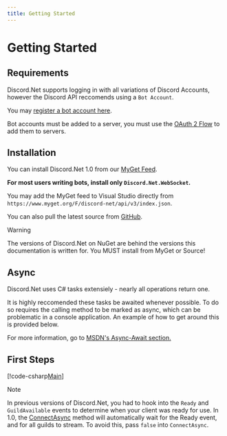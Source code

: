 ```yaml
---
title: Getting Started
---
```


# Getting Started

## Requirements

Discord.Net supports logging in with all variations of Discord Accounts, however the Discord API reccomends using a `Bot Account`.

You may [register a bot account here](https://discordapp.com/developers/applications/me).

Bot accounts must be added to a server, you must use the [OAuth 2 Flow](https://discordapp.com/developers/docs/topics/oauth2#adding-bots-to-guilds) to add them to servers.

## Installation

You can install Discord.Net 1.0 from our [MyGet Feed](https://www.myget.org/feed/Packages/discord-net).

**For most users writing bots, install only `Discord.Net.WebSocket`.**

You may add the MyGet feed to Visual Studio directly from `https://www.myget.org/F/discord-net/api/v3/index.json`.

You can also pull the latest source from [GitHub](https://github.com/RogueException/Discord.Net).

>[!WARNING]
>The versions of Discord.Net on NuGet are behind the versions this 
>documentation is written for.
>You MUST install from MyGet or Source!

## Async

Discord.Net uses C# tasks extensiely - nearly all operations return 
one. 

It is highly reccomended these tasks be awaited whenever possible. 
To do so requires the calling method to be marked as async, which 
can be problematic in a console application. An example of how to 
get around this is provided below.

For more information, go to [MSDN's Async-Await section.](https://msdn.microsoft.com/en-us/library/hh191443.aspx)

## First Steps

[!code-csharp[Main](samples/first-steps.cs)]

>[!NOTE]
>In previous versions of Discord.Net, you had to hook into the `Ready` and `GuildAvailable` events to determine when your client was ready for use. 
>In 1.0, the [ConnectAsync](xref:Discord.DiscordSocketClient#ConnectAsync) method will automatically wait for the Ready event, and for all guilds to stream. To avoid this, pass `false` into `ConnectAsync`. 